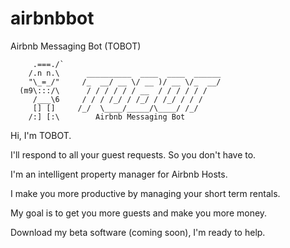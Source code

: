 # airbnbbot
Airbnb Messaging Bot (TOBOT)

```
     .===./`
    /.n n.\      __________  ____  ____  ______     
    "\_=_/"     /_  __/ __ \/ __ )/ __ \/_  __/    
  (m9\:::/\      / / / / / / __  / / / / / / 
     /___\6     / / / /_/ / /_/ / /_/ / / /  
     [] []     /_/  \____/_____/\____/ /_/   
    /:] [:\        Airbnb Messaging Bot
```

Hi, I'm TOBOT.

I'll respond to all your guest requests. So you don't have to.

I'm an intelligent property manager for Airbnb Hosts.

I make you more productive by managing your short term rentals.

My goal is to get you more guests and make you more money.

Download my beta software (coming soon), I'm ready to help.
